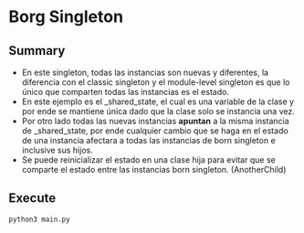 # Borg Singleton
## Summary
- En este singleton, todas las instancias son nuevas y diferentes,
la diferencia con el classic singleton y el module-level singleton
es que lo único que comparten todas las instancias es el estado.
- En este ejemplo es el _shared_state, el cual es una variable de la clase
y por ende se mantiene única dado que la clase solo se instancia una vez.
- Por otro lado todas las nuevas instancias **apuntan** a la misma instancia de 
_shared_state, por ende cualquier cambio que se haga en el estado de una instancia
afectara a todas las instancias de born singleton e inclusive sus hijos.
- Se puede reinicializar el estado en una clase hija para evitar que se comparte el estado
entre las instancias born singleton. (AnotherChild)

## Execute
```
python3 main.py
```


